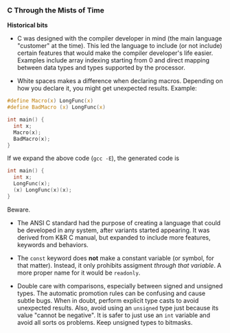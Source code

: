 ### C Through the Mists of Time

**Historical bits**
  * C was designed with the compiler developer in mind (the main language "customer" at
  the time). This led the language to include (or not include) certain features that would
  make the compiler developer's life easier. Examples include array indexing starting from 0
  and direct mapping between data types and types supported by the processor.

* White spaces makes a difference when declaring macros. Depending on how you declare it,
  you might get unexpected results. Example:

~~~c
#define Macro(x) LongFunc(x)
#define BadMacro (x) LongFunc(x)

int main() {
  int x;
  Macro(x);
  BadMacro(x);
}
~~~

  If we expand the above code (`gcc -E`), the generated code is

~~~c
int main() {
  int x;
  LongFunc(x);
  (x) LongFunc(x)(x);
}
~~~

  Beware.

* The ANSI C standard had the purpose of creating a language that could be developed in any system,
  after variants started appearing. It was derived from K&R C manual, but expanded to include
  more features, keywords and behaviors.

* The `const` keyword does **not** make a constant variable (or symbol, for that matter). Instead,
  it only prohibits assigment _through that variable_. A more proper name for it would be `readonly`.

* Double care with comparisons, especially between signed and unsigned types. The automatic promotion
  rules can be confusing and cause subtle bugs. When in doubt, perform explicit type casts to avoid
  unexpected results. Also, avoid using an `unsigned` type just because its value "cannot be negative".
  It is safer to just use an `int` variable and avoid all sorts os problems. Keep unsigned types to
  bitmasks.
